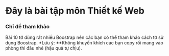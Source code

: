 # Đây là bài tập môn Thiết kế Web
### Chỉ đề tham khảo
Bài 10 tớ dùng rất nhiều Boostrap nên các bạn có thể tham khảo cách tớ sử dụng Boostrap.
*Lưu ý: **Không khuyến khích các bạn copy rồi mang vào phòng thi đâu nhé (hậu quả tự chịu).
